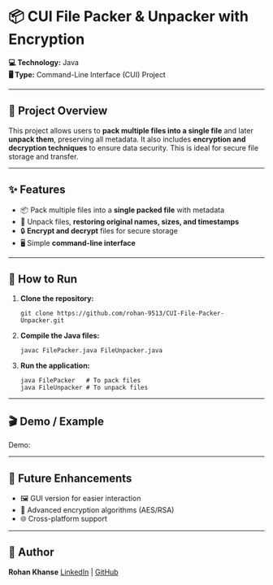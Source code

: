 # 📦 CUI File Packer & Unpacker with Encryption

**💻 Technology:** Java  
**🖥️ Type:** Command-Line Interface (CUI) Project  

---

## 📖 Project Overview
This project allows users to **pack multiple files into a single file** and later **unpack them**, preserving all metadata. It also includes **encryption and decryption techniques** to ensure data security. This is ideal for secure file storage and transfer.

---

## ✨ Features
- 📦 Pack multiple files into a **single packed file** with metadata  
- 📂 Unpack files, **restoring original names, sizes, and timestamps**  
- 🔒 **Encrypt and decrypt** files for secure storage  
- 🖥️ Simple **command-line interface**  

---

## 🏃 How to Run
1. **Clone the repository:**
   ```
   git clone https://github.com/rohan-9513/CUI-File-Packer-Unpacker.git
   
   ```
2. **Compile the Java files:**
   ```
   javac FilePacker.java FileUnpacker.java
   ```
3. **Run the application:**
   ```
   java FilePacker   # To pack files
   java FileUnpacker # To unpack files
   ```

---

## 🎬 Demo / Example
Demo:

---

## 🚀 Future Enhancements
- 🖼️ GUI version for easier interaction  
- 🔐 Advanced encryption algorithms (AES/RSA)  
- 🌐 Cross-platform support  

---

## 👤 Author
**Rohan Khanse**
[LinkedIn](https://www.linkedin.com/in/rohan-khanse-77b382384/) | [GitHub](https://github.com/rohan-9513)
